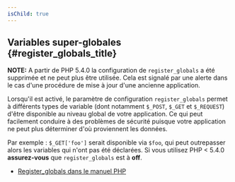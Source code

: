 ```yaml
---
isChild: true
---
```


## Variables super-globales {#register_globals_title}

**NOTE:** A partir de PHP 5.4.0 la configuration de `register_globals` a été supprimée et ne peut plus être utilisée. Cela est signalé par une alerte dans le cas d'une procédure de mise à jour d'une ancienne application.

Lorsqu'il est activé, le paramètre de configuration `register_globals` permet à différents types de variable (dont notamment `$_POST`, `$_GET` et `$_REQUEST`) d'être disponible au niveau global de votre application. Ce qui peut facilement conduire à des problèmes de sécurité puisque votre application ne peut plus déterminer d'où proviennent les données.

Par exemple : `$_GET['foo']` serait disponible via `$foo`, qui peut outrepasser alors les variables qui n'ont pas été déclarées. Si vous utilisez PHP < 5.4.0 __assurez-vous__ que `register_globals` est à __off__.

* [Register_globals dans le manuel PHP](http://www.php.net/manual/fr/security.globals.php)
